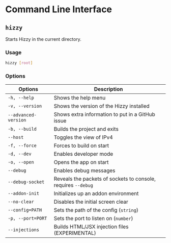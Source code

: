 # Command Line Interface

## `hizzy`

Starts Hizzy in the current directory.

### Usage

```bash
hizzy [root]
```

### Options

| Options              | Description                                                   |
|----------------------|---------------------------------------------------------------|
| `-h, --help`         | Shows the help menu                                           |
| `-v, --version`      | Shows the version of the Hizzy installed                      |
| `--advanced-version` | Shows extra information to put in a GitHub issue              |
| `-b, --build`        | Builds the project and exits                                  |
| `--host`             | Toggles the view of IPv4                                      |
| `-f, --force`        | Forces to build on start                                      |
| `-d, --dev`          | Enables developer mode                                        |
| `-o, --open`         | Opens the app on start                                        |
| `--debug`            | Enables debug messages                                        |
| `--debug-socket`     | Reveals the packets of sockets to console, requires `--debug` |
| `--addon-init`       | Initializes up an addon environment                           |
| `--no-clear`         | Disables the initial screen clear                             |
| `--config=PATH`      | Sets the path of the config (`string`)                        |
| `-p, --port=PORT`    | Sets the port to listen on (`number`)                         |
| `--injections`       | Builds HTML/JSX injection files (EXPERIMENTAL)                |